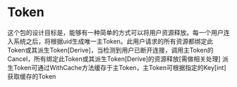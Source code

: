 # Token

这个包的设计目标是，能够有一种简单的方式可以将用户资源释放。每一个用户连入系统之后，将根据uid生成唯一主Token。此用户请求的所有资源都绑定此Token或其派生Token[Derive]，当检测到用户已断开连接，调用主Token的Cancel，所有绑定此Token或其派生Token[Derive]的资源释放[需做相关处理]
派生Token可通过WithCache方法缓存于主Token，主Token可根据指定的Key[int]获取缓存的Token
